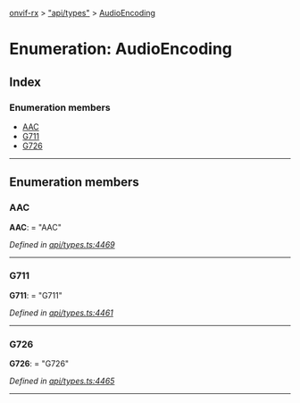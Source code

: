 [onvif-rx](../README.md) > ["api/types"](../modules/_api_types_.md) > [AudioEncoding](../enums/_api_types_.audioencoding.md)

# Enumeration: AudioEncoding

## Index

### Enumeration members

* [AAC](_api_types_.audioencoding.md#aac)
* [G711](_api_types_.audioencoding.md#g711)
* [G726](_api_types_.audioencoding.md#g726)

---

## Enumeration members

<a id="aac"></a>

###  AAC

**AAC**:  = "AAC"

*Defined in [api/types.ts:4469](https://github.com/patrickmichalina/onvif-rx/blob/1596479/src/api/types.ts#L4469)*

___
<a id="g711"></a>

###  G711

**G711**:  = "G711"

*Defined in [api/types.ts:4461](https://github.com/patrickmichalina/onvif-rx/blob/1596479/src/api/types.ts#L4461)*

___
<a id="g726"></a>

###  G726

**G726**:  = "G726"

*Defined in [api/types.ts:4465](https://github.com/patrickmichalina/onvif-rx/blob/1596479/src/api/types.ts#L4465)*

___

